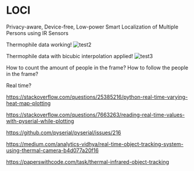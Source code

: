 # LOCI
Privacy-aware, Device-free, Low-power Smart Localization of Multiple Persons using IR Sensors

Thermophile data working!
![test2](https://user-images.githubusercontent.com/28041072/148819953-7e8df87c-ce72-47ea-802f-5fc139934020.png)

Thermophile data with bicubic interpolation applied!
![test3](https://user-images.githubusercontent.com/28041072/149578223-973084d1-0d5c-458b-ade7-704ea1a64406.png)

How to count the amount of people in the frame?
How to follow the people in the frame?

Real time?

https://stackoverflow.com/questions/25385216/python-real-time-varying-heat-map-plotting

https://stackoverflow.com/questions/7663263/reading-real-time-values-with-pyserial-while-plotting

https://github.com/pyserial/pyserial/issues/216

https://medium.com/analytics-vidhya/real-time-object-tracking-system-using-thermal-camera-b4d077a20f16

https://paperswithcode.com/task/thermal-infrared-object-tracking
